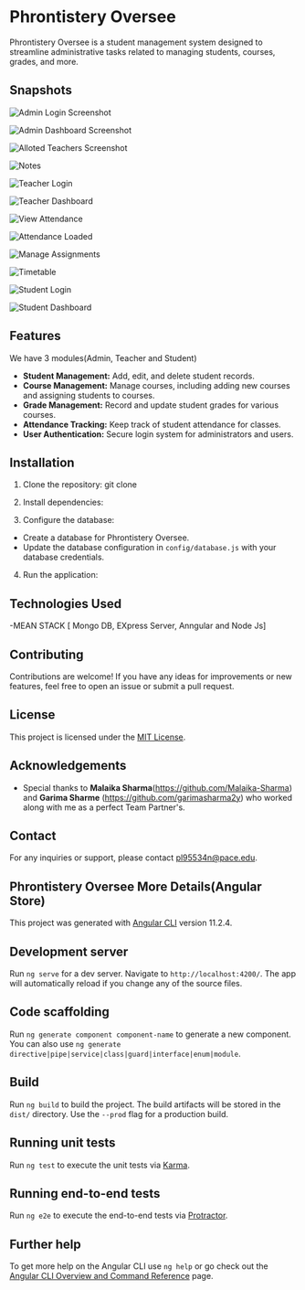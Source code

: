 # Phrontistery Oversee

Phrontistery Oversee is a student management system designed to streamline administrative tasks related to managing students, courses, grades, and more.
## Snapshots
![Admin Login Screenshot](https://github.com/pariva123/Phrontistery-Oversee/blob/1140e33bed3efb75bc00f49e3b0203ac336466f1/Admin%20Login.png "Admin Panel")

![Admin Dashboard Screenshot](https://github.com/pariva123/Phrontistery-Oversee/blob/1140e33bed3efb75bc00f49e3b0203ac336466f1/Admin%20Panel.png "Admin Dashboard")

![Alloted Teachers Screenshot](https://github.com/pariva123/Phrontistery-Oversee/blob/1140e33bed3efb75bc00f49e3b0203ac336466f1/Allot%20Teachers.png "Alloted Teachers")

![Notes](https://github.com/pariva123/Phrontistery-Oversee/blob/1140e33bed3efb75bc00f49e3b0203ac336466f1/Notes.png "Notes")

![Teacher Login](https://github.com/pariva123/Phrontistery-Oversee/blob/1140e33bed3efb75bc00f49e3b0203ac336466f1/Teacher%20Login.png "Teacher Login")

![Teacher Dashboard](https://github.com/pariva123/Phrontistery-Oversee/blob/1140e33bed3efb75bc00f49e3b0203ac336466f1/Teacher%20Dashboard.png "Teacher Dashboard")

![View Attendance](https://github.com/pariva123/Phrontistery-Oversee/blob/1140e33bed3efb75bc00f49e3b0203ac336466f1/Attendance.png "View Attendance")

![Attendance Loaded](https://github.com/pariva123/Phrontistery-Oversee/blob/1140e33bed3efb75bc00f49e3b0203ac336466f1/Attendance%20Loaded.png "Attendance Loaded")

![Manage Assignments](https://github.com/pariva123/Phrontistery-Oversee/blob/1140e33bed3efb75bc00f49e3b0203ac336466f1/Manage%20Assignments.png "Manage Assignments")

![Timetable](https://github.com/pariva123/Phrontistery-Oversee/blob/1140e33bed3efb75bc00f49e3b0203ac336466f1/Timetable.png "Timetable")

![Student Login](https://github.com/pariva123/Phrontistery-Oversee/blob/1140e33bed3efb75bc00f49e3b0203ac336466f1/Student%20Login.png "Student Login")

![Student Dashboard](https://github.com/pariva123/Phrontistery-Oversee/blob/1140e33bed3efb75bc00f49e3b0203ac336466f1/Student%20Dashboard.png "Student Dashboard")

## Features

We have 3 modules(Admin, Teacher and Student)

- **Student Management:** Add, edit, and delete student records.
- **Course Management:** Manage courses, including adding new courses and assigning students to courses.
- **Grade Management:** Record and update student grades for various courses.
- **Attendance Tracking:** Keep track of student attendance for classes.
- **User Authentication:** Secure login system for administrators and users.

## Installation

1. Clone the repository:
   git clone <repository-url>
2. Install dependencies:
   
3. Configure the database:
- Create a database for Phrontistery Oversee.
- Update the database configuration in `config/database.js` with your database credentials.

4. Run the application:
## Technologies Used

-MEAN STACK [ Mongo DB, EXpress Server, Anngular and Node Js]

## Contributing

Contributions are welcome! If you have any ideas for improvements or new features, feel free to open an issue or submit a pull request.

## License

This project is licensed under the [MIT License](LICENSE).

## Acknowledgements

- Special thanks to **Malaika Sharma**(https://github.com/Malaika-Sharma) and **Garima Sharme** (https://github.com/garimasharma2y) who worked along with me as a perfect Team Partner's.

## Contact

For any inquiries or support, please contact pl95534n@pace.edu.


## Phrontistery Oversee More Details(Angular Store)

This project was generated with [Angular CLI](https://github.com/angular/angular-cli) version 11.2.4.

## Development server

Run `ng serve` for a dev server. Navigate to `http://localhost:4200/`. The app will automatically reload if you change any of the source files.

## Code scaffolding

Run `ng generate component component-name` to generate a new component. You can also use `ng generate directive|pipe|service|class|guard|interface|enum|module`.

## Build

Run `ng build` to build the project. The build artifacts will be stored in the `dist/` directory. Use the `--prod` flag for a production build.

## Running unit tests

Run `ng test` to execute the unit tests via [Karma](https://karma-runner.github.io).

## Running end-to-end tests

Run `ng e2e` to execute the end-to-end tests via [Protractor](http://www.protractortest.org/).

## Further help

To get more help on the Angular CLI use `ng help` or go check out the [Angular CLI Overview and Command Reference](https://angular.io/cli) page.
